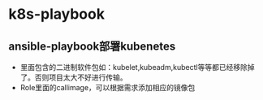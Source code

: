 # k8s-playbook
## ansible-playbook部署kubenetes
- 里面包含的二进制软件包如：kubelet,kubeadm,kubectl等等都已经移除掉了。否则项目太大不好进行传输。
- Role里面的callimage，可以根据需求添加相应的镜像包

